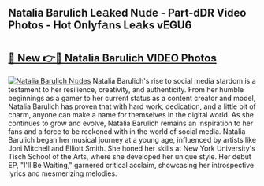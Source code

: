## Natalia Barulich Le𝚊ked N𝚞de - Part-dDR Video Photos - Hot Onlyf𝚊ns Le𝚊ks vEGU6

# <h2><a href="http://ac47623.deff.icu/?id=Natalia+Barulich">🔗 New 👉🔴 Natalia Barulich VIDEO Photos</a></h2>

[![Natalia Barulich N𝚞des](https://i.imgur.com/rIISA9y.gif)](http://ac47623.deff.icu/?id=Natalia+Barulich)
Natalia Barulich's rise to social media stardom is a testament to her resilience, creativity, and authenticity. From her humble beginnings as a gamer to her current status as a content creator and model, Natalia Barulich has proven that with hard work, dedication, and a little bit of charm, anyone can make a name for themselves in the digital world. As she continues to grow and evolve, Natalia Barulich remains an inspiration to her fans and a force to be reckoned with in the world of social media. Natalia Barulich began her musical journey at a young age, influenced by artists like Joni Mitchell and Elliott Smith. She honed her skills at New York University's Tisch School of the Arts, where she developed her unique style. Her debut EP, "I'll Be Waiting," garnered critical acclaim, showcasing her introspective lyrics and mesmerizing melodies.
